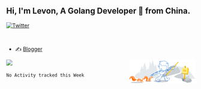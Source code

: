 ## Hi, I'm Levon, A Golang Developer 🚀 from China.

[![Twitter](https://img.shields.io/badge/-levonfly-1ca0f1?style=flat&logo=twitter&logoColor=white)](https://twitter.com/levonfly)


<!-- [![visits](https://visitor.vercel.app/page/unix2dos?color=light-green)](https://github.com/unix2dos/) -->

&nbsp;  

- ✍️ [Blogger](https://www.liuvv.com)


<!-- Any image aligned to the right. Beware the width  -->
<img width="35%" align="right" alt="Github" src="https://raw.githubusercontent.com/unix2dos/unix2dos/08cd7a97e8450f397a40f5635002b700353e3324/git-header.svg" />




![](https://github-readme-stats.vercel.app/api?username=unix2dos)







<!--START_SECTION:waka-->
```text
No Activity tracked this Week
```
<!--END_SECTION:waka-->
